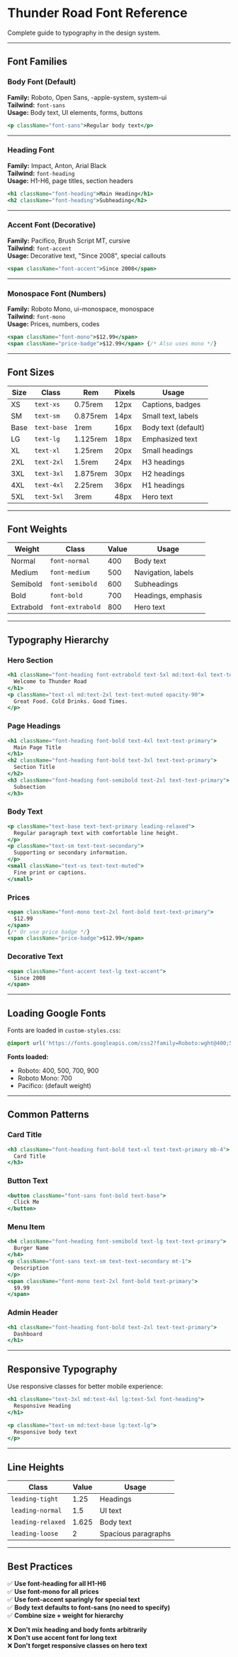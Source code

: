 # Thunder Road Font Reference

Complete guide to typography in the design system.

---

## Font Families

### Body Font (Default)
**Family:** Roboto, Open Sans, -apple-system, system-ui  
**Tailwind:** `font-sans`  
**Usage:** Body text, UI elements, forms, buttons
```jsx
<p className="font-sans">Regular body text</p>
```

---

### Heading Font
**Family:** Impact, Anton, Arial Black  
**Tailwind:** `font-heading`  
**Usage:** H1-H6, page titles, section headers
```jsx
<h1 className="font-heading">Main Heading</h1>
<h2 className="font-heading">Subheading</h2>
```

---

### Accent Font (Decorative)
**Family:** Pacifico, Brush Script MT, cursive  
**Tailwind:** `font-accent`  
**Usage:** Decorative text, "Since 2008", special callouts
```jsx
<span className="font-accent">Since 2008</span>
```

---

### Monospace Font (Numbers)
**Family:** Roboto Mono, ui-monospace, monospace  
**Tailwind:** `font-mono`  
**Usage:** Prices, numbers, codes
```jsx
<span className="font-mono">$12.99</span>
<span className="price-badge">$12.99</span> {/* Also uses mono */}
```

---

## Font Sizes

| Size | Class | Rem | Pixels | Usage |
|------|-------|-----|--------|-------|
| XS | `text-xs` | 0.75rem | 12px | Captions, badges |
| SM | `text-sm` | 0.875rem | 14px | Small text, labels |
| Base | `text-base` | 1rem | 16px | Body text (default) |
| LG | `text-lg` | 1.125rem | 18px | Emphasized text |
| XL | `text-xl` | 1.25rem | 20px | Small headings |
| 2XL | `text-2xl` | 1.5rem | 24px | H3 headings |
| 3XL | `text-3xl` | 1.875rem | 30px | H2 headings |
| 4XL | `text-4xl` | 2.25rem | 36px | H1 headings |
| 5XL | `text-5xl` | 3rem | 48px | Hero text |

---

## Font Weights

| Weight | Class | Value | Usage |
|--------|-------|-------|-------|
| Normal | `font-normal` | 400 | Body text |
| Medium | `font-medium` | 500 | Navigation, labels |
| Semibold | `font-semibold` | 600 | Subheadings |
| Bold | `font-bold` | 700 | Headings, emphasis |
| Extrabold | `font-extrabold` | 800 | Hero text |

---

## Typography Hierarchy

### Hero Section
```jsx
<h1 className="font-heading font-extrabold text-5xl md:text-6xl text-text-inverse">
  Welcome to Thunder Road
</h1>
<p className="text-xl md:text-2xl text-text-muted opacity-90">
  Great Food. Cold Drinks. Good Times.
</p>
```

### Page Headings
```jsx
<h1 className="font-heading font-bold text-4xl text-text-primary">
  Main Page Title
</h1>
<h2 className="font-heading font-bold text-3xl text-text-primary">
  Section Title
</h2>
<h3 className="font-heading font-semibold text-2xl text-text-primary">
  Subsection
</h3>
```

### Body Text
```jsx
<p className="text-base text-text-primary leading-relaxed">
  Regular paragraph text with comfortable line height.
</p>
<p className="text-sm text-text-secondary">
  Supporting or secondary information.
</p>
<small className="text-xs text-text-muted">
  Fine print or captions.
</small>
```

### Prices
```jsx
<span className="font-mono text-2xl font-bold text-text-primary">
  $12.99
</span>
{/* Or use price badge */}
<span className="price-badge">$12.99</span>
```

### Decorative Text
```jsx
<span className="font-accent text-lg text-accent">
  Since 2008
</span>
```

---

## Loading Google Fonts

Fonts are loaded in `custom-styles.css`:
```css
@import url('https://fonts.googleapis.com/css2?family=Roboto:wght@400;500;700;900&family=Roboto+Mono:wght@700&family=Pacifico&display=swap');
```

**Fonts loaded:**
- Roboto: 400, 500, 700, 900
- Roboto Mono: 700
- Pacifico: (default weight)

---

## Common Patterns

### Card Title
```jsx
<h3 className="font-heading font-bold text-xl text-text-primary mb-4">
  Card Title
</h3>
```

### Button Text
```jsx
<button className="font-sans font-bold text-base">
  Click Me
</button>
```

### Menu Item
```jsx
<h4 className="font-heading font-semibold text-lg text-text-primary">
  Burger Name
</h4>
<p className="font-sans text-sm text-text-secondary mt-1">
  Description
</p>
<span className="font-mono text-2xl font-bold text-primary">
  $9.99
</span>
```

### Admin Header
```jsx
<h1 className="font-heading font-bold text-2xl text-text-primary">
  Dashboard
</h1>
```

---

## Responsive Typography

Use responsive classes for better mobile experience:
```jsx
<h1 className="text-3xl md:text-4xl lg:text-5xl font-heading">
  Responsive Heading
</h1>

<p className="text-sm md:text-base lg:text-lg">
  Responsive body text
</p>
```

---

## Line Heights

| Class | Value | Usage |
|-------|-------|-------|
| `leading-tight` | 1.25 | Headings |
| `leading-normal` | 1.5 | UI text |
| `leading-relaxed` | 1.625 | Body text |
| `leading-loose` | 2 | Spacious paragraphs |

---

## Best Practices

✅ **Use font-heading for all H1-H6**  
✅ **Use font-mono for all prices**  
✅ **Use font-accent sparingly for special text**  
✅ **Body text defaults to font-sans (no need to specify)**  
✅ **Combine size + weight for hierarchy**  

❌ **Don't mix heading and body fonts arbitrarily**  
❌ **Don't use accent font for long text**  
❌ **Don't forget responsive classes on hero text**
```